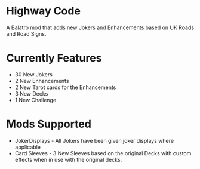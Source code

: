 # Highway Code
A Balatro mod that adds new Jokers and Enhancements based on UK Roads and Road Signs.

# Currently Features
- 30 New Jokers
- 2 New Enhancements
- 2 New Tarot cards for the Enhancements
- 3 New Decks
- 1 New Challenge

# Mods Supported
- JokerDisplays - All Jokers have been given joker displays where applicable
- Card Sleeves - 3 New Sleeves based on the original Decks with custom effects when in use with the original decks.
